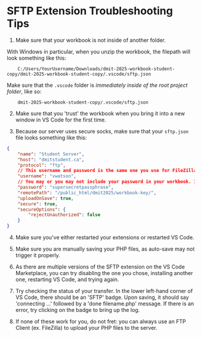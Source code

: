 # SFTP Extension Troubleshooting Tips

1. Make sure that your workbook is not inside of another folder. 

With Windows in particular, when you unzip the workbook, the filepath will look something like this:

```Shell
	C:/Users/YourUsername/Downloads/dmit-2025-workbook-student-copy/dmit-2025-workbook-student-copy/.vscode/sftp.json
```

Make sure that the `.vscode` folder is _immediately inside of the root project folder_, like so:

```Shell
	dmit-2025-workbook-student-copy/.vscode/sftp.json
```

2. Make sure that you 'trust' the workbook when you bring it into a new window in VS Code for the first time. 

3. Because our server uses secure socks, make sure that your `sftp.json` file looks something like this:

```JSON
{
    "name": "Student Server",
    "host": "dmitstudent.ca",
    "protocol": "ftp",
    // This username and password is the same one you use for FileZilla (as it is trying to push up your PHP files via SFTP).
    "username": "vwatson",
    // You may or you may not include your password in your workbook. If you choose not to, you will be prompted to enter it in the VS Code Command Palette upon saving.
    "password": "supersecretpassphrase",
    "remotePath": "/public_html/dmit2025/workbook-key/",    
    "uploadOnSave": true,
    "secure": true,
    "secureOptions": {
        "rejectUnauthorized": false
    }
}
```

4. Make sure you've either restarted your extensions or restarted VS Code.

5. Make sure you are manually saving your PHP files, as auto-save may not trigger it properly.

6. As there are multiple versions of the SFTP extension on the VS Code Marketplace, you can try disabling the one you chose, installing another one, restarting VS Code, and trying again. 

7. Try checking the status of your transfer. In the lower left-hand corner of VS Code, there should be an 'SFTP' badge. Upon saving, it should say 'connecting ...' followed by a 'done filename.php' message. If there is an error, try clicking on the badge to bring up the log.

8. If none of these work for you, do not fret: you can always use an FTP Client (ex. FileZilla) to upload your PHP files to the server. 